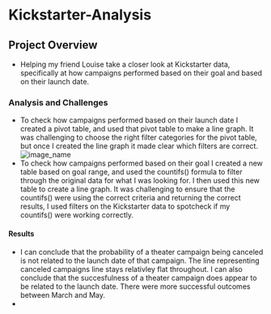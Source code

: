 # Kickstarter-Analysis
## Project Overview
* Helping my friend Louise take a closer look at Kickstarter data, specifically at how campaigns performed based on their goal and based on their launch date. 
### Analysis and Challenges
* To check how campaigns performed based on their launch date I created a pivot table, and used that pivot table to make a line graph. It was challenging to choose the right filter categories for the pivot table, but once I created the line graph it made clear which filters are correct. ![image_name](path/to/Theater_Outcomes_vs_Launch.png)
* To check how campaigns performed based on their goal I created a new table based on goal range, and used the countifs() formula to filter through the original data for what I was looking for. I then used this new table to create a line graph. It was challenging to ensure that the countifs() were using the correct criteria and returning the correct results, I used filters on the Kickstarter data to spotcheck if my countifs() were working correctly. 
#### Results
* I can conclude that the probability of a theater campaign being canceled is not related to the launch date of that campaign. The line representing canceled campaigns line stays relativley flat throughout. I can also conclude that the succesfulness of a theater campaign does appear to be related to the launch date. There were more successful outcomes between March and May.
*  
